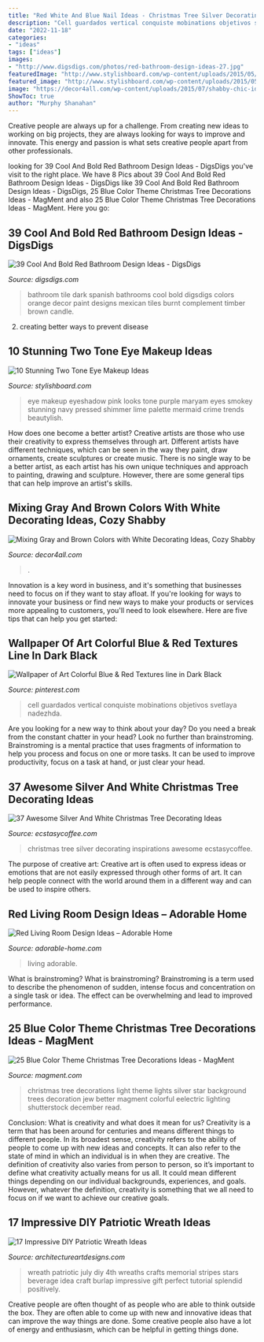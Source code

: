 ```yaml
---
title: "Red White And Blue Nail Ideas - Christmas Tree Silver Decorating Inspirations Awesome Ecstasycoffee"
description: "Cell guardados vertical conquiste mobinations objetivos svetlaya nadezhda"
date: "2022-11-18"
categories:
- "ideas"
tags: ["ideas"]
images:
- "http://www.digsdigs.com/photos/red-bathroom-design-ideas-27.jpg"
featuredImage: "http://www.stylishboard.com/wp-content/uploads/2015/05/413.jpg"
featured_image: "http://www.stylishboard.com/wp-content/uploads/2015/05/413.jpg"
image: "https://decor4all.com/wp-content/uploads/2015/07/shabby-chic-ideas-vintage-style-13.jpg"
ShowToc: true
author: "Murphy Shanahan"
---
```



Creative people are always up for a challenge. From creating new ideas to working on big projects, they are always looking for ways to improve and innovate. This energy and passion is what sets creative people apart from other professionals.

	

		
looking for 39 Cool And Bold Red Bathroom Design Ideas - DigsDigs you've visit to the right place. We have 8 Pics about 39 Cool And Bold Red Bathroom Design Ideas - DigsDigs like 39 Cool And Bold Red Bathroom Design Ideas - DigsDigs, 25 Blue Color Theme Christmas Tree Decorations Ideas - MagMent and also 25 Blue Color Theme Christmas Tree Decorations Ideas - MagMent. Here you go:
		
    
## 39 Cool And Bold Red Bathroom Design Ideas - DigsDigs

<img loading=lazy src="http://www.digsdigs.com/photos/red-bathroom-design-ideas-27.jpg" onerror="this.onerror=null;this.src='https://tse4.mm.bing.net/th?id=OIP.raVCIgTiyF8Hy3evHeu-GAHaJ4&amp;pid=15.1';" alt="39 Cool And Bold Red Bathroom Design Ideas - DigsDigs">

_Source: digsdigs.com_

>bathroom tile dark spanish bathrooms cool bold digsdigs colors orange decor paint designs mexican tiles burnt complement timber brown candle. 

	

2. creating better ways to prevent disease 

    
## 10 Stunning Two Tone Eye Makeup Ideas

<img loading=lazy src="http://www.stylishboard.com/wp-content/uploads/2015/05/413.jpg" onerror="this.onerror=null;this.src='https://tse3.mm.bing.net/th?id=OIP.3X2NMVjgoQGzMtv2PiiyngHaLO&amp;pid=15.1';" alt="10 Stunning Two Tone Eye Makeup Ideas">

_Source: stylishboard.com_

>eye makeup eyeshadow pink looks tone purple maryam eyes smokey stunning navy pressed shimmer lime palette mermaid crime trends beautylish. 

	

How does one become a better artist?
Creative artists are those who use their creativity to express themselves through art. Different artists have different techniques, which can be seen in the way they paint, draw ornaments, create sculptures or create music. There is no single way to be a better artist, as each artist has his own unique techniques and approach to painting, drawing and sculpture. However, there are some general tips that can help improve an artist's skills.

    
## Mixing Gray And Brown Colors With White Decorating Ideas, Cozy Shabby

<img loading=lazy src="https://decor4all.com/wp-content/uploads/2015/07/shabby-chic-ideas-vintage-style-13.jpg" onerror="this.onerror=null;this.src='https://tse4.mm.bing.net/th?id=OIP.ZaVv5DIX_WuPl_QrBjOVqwHaJ3&amp;pid=15.1';" alt="Mixing Gray and Brown Colors with White Decorating Ideas, Cozy Shabby">

_Source: decor4all.com_

>. 

	

Innovation is a key word in business, and it's something that businesses need to focus on if they want to stay afloat. If you're looking for ways to innovate your business or find new ways to make your products or services more appealing to customers, you'll need to look elsewhere. Here are five tips that can help you get started: 

    
## Wallpaper Of Art Colorful Blue &amp; Red Textures Line In Dark Black

<img loading=lazy src="https://i.pinimg.com/736x/8f/72/96/8f7296a7550f08a0bd913eda243737a6.jpg" onerror="this.onerror=null;this.src='https://tse2.mm.bing.net/th?id=OIP.1vFfaTWhrGTsEptAi3D79gHaNK&amp;pid=15.1';" alt="Wallpaper of Art Colorful Blue &amp; Red Textures line in Dark Black">

_Source: pinterest.com_

>cell guardados vertical conquiste mobinations objetivos svetlaya nadezhda. 

	

Are you looking for a new way to think about your day? Do you need a break from the constant chatter in your head? Look no further than brainstroming. Brainstroming is a mental practice that uses fragments of information to help you process and focus on one or more tasks. It can be used to improve productivity, focus on a task at hand, or just clear your head.

    
## 37 Awesome Silver And White Christmas Tree Decorating Ideas

<img loading=lazy src="http://i2.wp.com/www.ecstasycoffee.com/wp-content/uploads/2016/10/Silver-Sage-Christmas-Tree.jpg" onerror="this.onerror=null;this.src='https://tse3.mm.bing.net/th?id=OIP.sHyXDKL9umXU6t07tD4ugQHaOs&amp;pid=15.1';" alt="37 Awesome Silver And White Christmas Tree Decorating Ideas">

_Source: ecstasycoffee.com_

>christmas tree silver decorating inspirations awesome ecstasycoffee. 

	

The purpose of creative art:
Creative art is often used to express ideas or emotions that are not easily expressed through other forms of art. It can help people connect with the world around them in a different way and can be used to inspire others.

    
## Red Living Room Design Ideas – Adorable Home

<img loading=lazy src="https://adorable-home.com/wp-content/gallery/red-living-room-design-ideas/red-living-room-design-ideas-12.jpg" onerror="this.onerror=null;this.src='https://tse3.mm.bing.net/th?id=OIP.vuUFpUsg1a1YP0nbUBBe5wHaJ3&amp;pid=15.1';" alt="Red Living Room Design Ideas – Adorable Home">

_Source: adorable-home.com_

>living adorable. 

	

What is brainstroming?
What is brainstroming? Brainstroming is a term used to describe the phenomenon of sudden, intense focus and concentration on a single task or idea. The effect can be overwhelming and lead to improved performance.

    
## 25 Blue Color Theme Christmas Tree Decorations Ideas - MagMent

<img loading=lazy src="https://www.magment.com/wp-content/uploads/2016/10/Black-Christmas-Tree-with-Lights.jpg" onerror="this.onerror=null;this.src='https://tse4.mm.bing.net/th?id=OIP.QTlfz0pXVhzS9ivTlcReRgHaKy&amp;pid=15.1';" alt="25 Blue Color Theme Christmas Tree Decorations Ideas - MagMent">

_Source: magment.com_

>christmas tree decorations light theme lights silver star background trees decoration jew better magment colorful eelectric lighting shutterstock december read. 

	

Conclusion: What is creativity and what does it mean for us?
Creativity is a term that has been around for centuries and means different things to different people. In its broadest sense, creativity refers to the ability of people to come up with new ideas and concepts. It can also refer to the state of mind in which an individual is in when they are creative. The definition of creativity also varies from person to person, so it’s important to define what creativity actually means for us all. It could mean different things depending on our individual backgrounds, experiences, and goals. However, whatever the definition, creativity is something that we all need to focus on if we want to achieve our creative goals.

    
## 17 Impressive DIY Patriotic Wreath Ideas

<img loading=lazy src="https://www.architectureartdesigns.com/wp-content/uploads/2015/06/223-630x882.jpg" onerror="this.onerror=null;this.src='https://tse1.mm.bing.net/th?id=OIP.t_mQ3qzgBIdzP7A_enkflQHaKX&amp;pid=15.1';" alt="17 Impressive DIY Patriotic Wreath Ideas">

_Source: architectureartdesigns.com_

>wreath patriotic july diy 4th wreaths crafts memorial stripes stars beverage idea craft burlap impressive gift perfect tutorial splendid positively. 

	

Creative people are often thought of as people who are able to think outside the box. They are often able to come up with new and innovative ideas that can improve the way things are done. Some creative people also have a lot of energy and enthusiasm, which can be helpful in getting things done.

